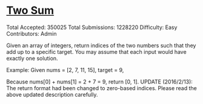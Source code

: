 

# [Two Sum](https://leetcode.com/problems/two-sum/)
Total Accepted: 350025
Total Submissions: 1228220
Difficulty: Easy
Contributors: Admin

Given an array of integers, return indices of the two numbers such that they add up to a specific target.
You may assume that each input would have exactly one solution.

Example:
Given nums = [2, 7, 11, 15], target = 9,

Because nums[0] + nums[1] = 2 + 7 = 9,
return [0, 1].
UPDATE (2016/2/13):
The return format had been changed to zero-based indices. Please read the above updated description carefully.
